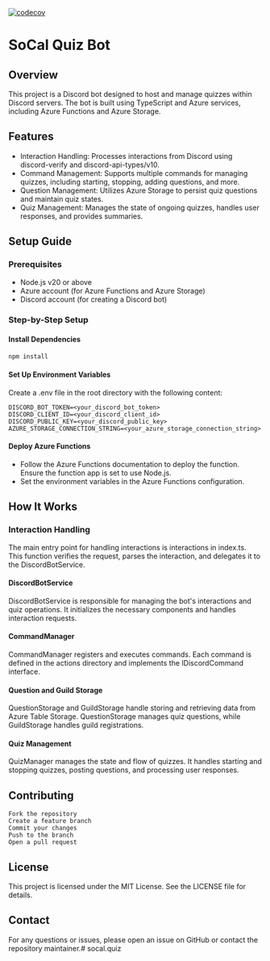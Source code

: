 [![codecov](https://codecov.io/gh/glennawatson/socal.quiz/graph/badge.svg?token=A97VS6OVIP)](https://codecov.io/gh/glennawatson/socal.quiz)

# SoCal Quiz Bot

## Overview

This project is a Discord bot designed to host and manage quizzes within Discord servers. The bot is built using TypeScript and Azure services, including Azure Functions and Azure Storage.

## Features

* Interaction Handling: Processes interactions from Discord using discord-verify and discord-api-types/v10.
* Command Management: Supports multiple commands for managing quizzes, including starting, stopping, adding questions, and more.
* Question Management: Utilizes Azure Storage to persist quiz questions and maintain quiz states.
* Quiz Management: Manages the state of ongoing quizzes, handles user responses, and provides summaries.

## Setup Guide
### Prerequisites
* Node.js v20 or above
* Azure account (for Azure Functions and Azure Storage)
* Discord account (for creating a Discord bot)

### Step-by-Step Setup

#### Install Dependencies

```bash
npm install
```

#### Set Up Environment Variables

Create a .env file in the root directory with the following content:

```plaintext
DISCORD_BOT_TOKEN=<your_discord_bot_token>
DISCORD_CLIENT_ID=<your_discord_client_id>
DISCORD_PUBLIC_KEY=<your_discord_public_key>
AZURE_STORAGE_CONNECTION_STRING=<your_azure_storage_connection_string>
```

#### Deploy Azure Functions
* Follow the Azure Functions documentation to deploy the function. Ensure the function app is set to use Node.js.
* Set the environment variables in the Azure Functions configuration.

## How It Works
### Interaction Handling

The main entry point for handling interactions is interactions in index.ts. This function verifies the request, parses the interaction, and delegates it to the DiscordBotService.

#### DiscordBotService

DiscordBotService is responsible for managing the bot's interactions and quiz operations. It initializes the necessary components and handles interaction requests.

#### CommandManager

CommandManager registers and executes commands. Each command is defined in the actions directory and implements the IDiscordCommand interface.

#### Question and Guild Storage

QuestionStorage and GuildStorage handle storing and retrieving data from Azure Table Storage. QuestionStorage manages quiz questions, while GuildStorage handles guild registrations.

#### Quiz Management

QuizManager manages the state and flow of quizzes. It handles starting and stopping quizzes, posting questions, and processing user responses.

## Contributing

    Fork the repository
    Create a feature branch
    Commit your changes
    Push to the branch
    Open a pull request

## License

This project is licensed under the MIT License. See the LICENSE file for details.

## Contact

For any questions or issues, please open an issue on GitHub or contact the repository maintainer.# socal.quiz
